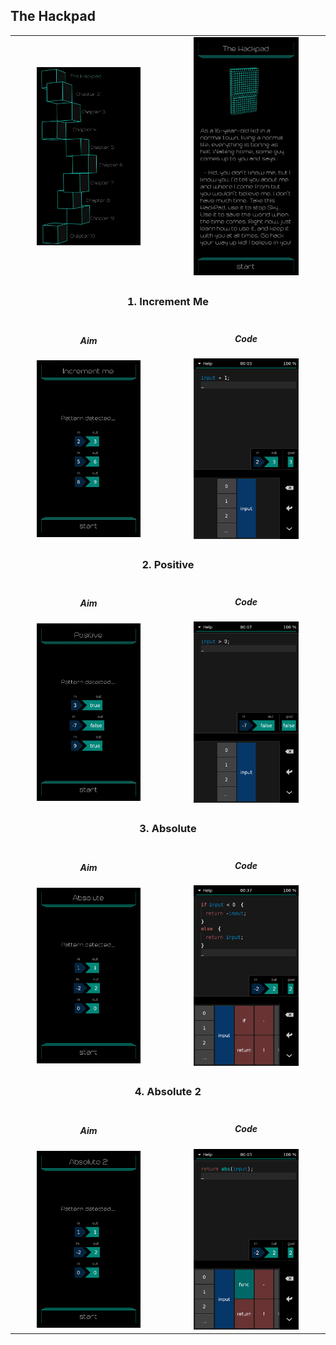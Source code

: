 ## The Hackpad

<table border=0 align="center">
    <tr>
        <td align="center" valign="middle">
            <img src="chapter_01.png" alt="Chapter 1" width="70%">
        </td>
        <td align="center" valign="middle">
            <img src="the_hackpad_intro.png" alt="The Hackpad Intro" width="70%">
        </td>
    </tr>
    <tr>
        <td align="center" valign="middle" colspan=2>
            <h3>1. Increment Me</h3>
        </td>
    </tr>
    <tr>
        <td align="center" valign="middle">
                <h5>Aim</h5>
                <img src="01_increment_me_aim.png" alt="01 increment me aim" width="70%">
        </td>
        <td align="center" valign="middle">
                <h5>Code</h5>
                <img src="01_increment_me_solution.png" alt="01 increment me solution" width="70%">
        </td>
    </tr>
    <tr>
        <td align="center" valign="middle" colspan=2>
            <h3>2. Positive</h3>
        </td>
    </tr>
    <tr>
        <td align="center" valign="middle">
                <h5>Aim</h5>
                <img src="02_positive_aim.png" alt="02 positive aim" width="70%">
        </td>
        <td align="center" valign="middle">
                <h5>Code</h5>
                <img src="02_positive_solution.png" alt="02 positive solution" width="70%">
        </td>
    </tr>
    <tr>
        <td align="center" valign="middle" colspan=2>
            <h3>3. Absolute</h3>
        </td>
    </tr>
    <tr>
        <td align="center" valign="middle">
                <h5>Aim</h5>
                <img src="03_absolute_aim.png" alt="03 absolute aim" width="70%">
        </td>
        <td align="center" valign="middle">
                <h5>Code</h5>
                <img src="03_absolute_solution.png" alt="03 absolute solution" width="70%">
        </td>
    </tr>
    <tr>
        <td align="center" valign="middle" colspan=2>
            <h3>4. Absolute 2</h3>
        </td>
    </tr>
    <tr>
        <td align="center" valign="middle">
                <h5>Aim</h5>
                <img src="04_absolute_2_aim.png" alt="04 absolute 2 aim" width="70%">
        </td>
        <td align="center" valign="middle">
                <h5>Code</h5>
                <img src="04_absolute_2_solution.png" alt="04 absolute 2 solution" width="70%">
        </td>
    </tr>
</table>
